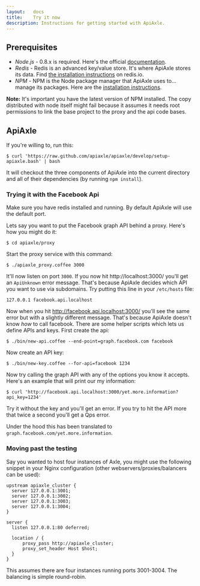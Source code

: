 ```yaml
---
layout:   docs
title:    Try it now
description: Instructions for getting started with ApiAxle.
---
```


## Prerequisites

* *Node.js* - 0.8.x is required. Here's the official
  [documentation](https://github.com/joyent/node/wiki/Installation).
* *Redis* - Redis is an advanced key/value store. It's where ApiAxle
  stores its data. Find [the installation
  instructions](http://redis.io/download) on redis.io.
* *NPM* - NPM is the Node package manager that ApiAxle uses to... manage its
  packages. Here are the [installation
  instructions](http://npmjs.org/).

**Note:** It's important you have the latest version of NPM
installed. The copy distributed with node itself might fail because it
assumes it needs root permissions to link the base project to the
proxy and the api code bases.

## ApiAxle

If you're willing to, run this:

    $ curl 'https://raw.github.com/apiaxle/apiaxle/develop/setup-apiaxle.bash' | bash

It will checkout the three components of ApiAxle into the current
directory and all of their dependencies (by running `npm
install`).

### Trying it with the Facebook Api

Make sure you have redis installed and running. By default ApiAxle
will use the default port.

Lets say you want to put the Facebook graph API behind a proxy. Here's
how you might do it:

    $ cd apiaxle/proxy

Start the proxy service with this command:

    $ ./apiaxle_proxy.coffee 3000

It'll now listen on port `3000`. If you now hit http://localhost:3000/
you'll get an `ApiUnknown` error message. That's because ApiAxle
decides which API you want to use via subdomains. Try putting this
line in your `/etc/hosts` file:

    127.0.0.1 facebook.api.localhost

Now when you hit http://facebook.api.localhost:3000/ you'll see the
same error but with a slightly different message. That's because
ApiAxle doesn't know *how* to call facebook. There are some helper
scripts which lets us define APIs and keys. First create the api:

    $ ./bin/new-api.coffee --end-point=graph.facebook.com facebook

Now create an API key:

    $ ./bin/new-key.coffee --for-api=facebook 1234

Now try calling the graph API with any of the options you know it
accepts. Here's an example that will print our my information:

    $ curl 'http://facebook.api.localhost:3000/yet.more.information?api_key=1234'

Try it without the key and you'll get an error. If you try to hit the
API more that twice a second you'll get a Qps error.

Under the hood this has been translated to
`graph.facebook.com/yet.more.information`.

### Moving past the testing

Say you wanted to host four instances of Axle, you might use the
following snippet in your Nginx configuration (other
webservers/proxies/balancers can be used):

    upstream apiaxle_cluster {
      server 127.0.0.1:3001;
      server 127.0.0.1:3002;
      server 127.0.0.1:3003;
      server 127.0.0.1:3004;
    }

    server {
      listen 127.0.0.1:80 deferred;

      location / {
          proxy_pass http://apiaxle_cluster;
          proxy_set_header Host $host;
      }
    }

This assumes there are four instances running ports 3001-3004. The
balancing is simple round-robin.
